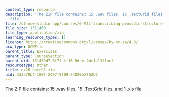 ```yaml
---
content_type: resource
description: 'The ZIP file contains: 15 .wav files, 15 .TextGrid files, and 1 .xls
  file'
file: /ol-ocw-studio-app/courses/6-911-transcribing-prosodic-structure-of-spoken-utterances-with-tobi-january-iap-2006/333a70b4100f24979f0964020b7f52b2_ex26_batch1.zip
file_size: 1311460
file_type: application/zip
learning_resource_types: []
license: https://creativecommons.org/licenses/by-nc-sa/4.0/
ocw_type: OCWFile
parent_title: Exercises
parent_type: CourseSection
parent_uid: f31439d7-0f7f-ff16-5dcb-24c1a13f1acf
resourcetype: Other
title: ex26_batch1.zip
uid: 333a70b4-100f-2497-9f09-64020b7f52b2
---
```

The ZIP file contains: 15 .wav files, 15 .TextGrid files, and 1 .xls file
